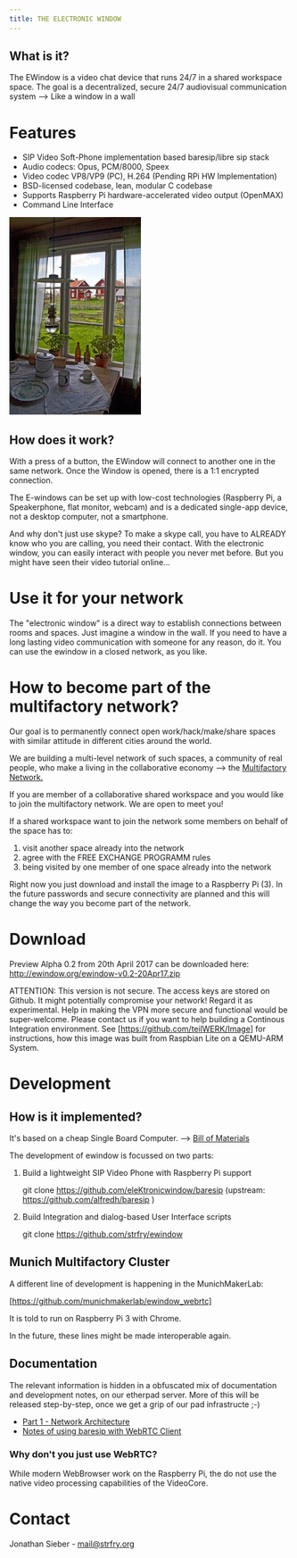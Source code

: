 ```yaml
---
title: THE ELECTRONIC WINDOW
---
```

## What is it?

The EWindow is a video chat device that runs 24/7 in a shared workspace space.
The goal is a decentralized, secure 24/7 audiovisual communication system --> Like a window in a wall

# Features

- SIP Video Soft-Phone implementation based baresip/libre sip stack
- Audio codecs: Opus, PCM/8000, Speex
- Video codec VP8/VP9 (PC), H.264 (Pending RPi HW Implementation)
- BSD-licensed codebase, lean, modular C codebase
- Supports Raspberry Pi hardware-accelerated video output (OpenMAX)
- Command Line Interface

![the typical CASE di RINGHIERA, in North Italy. Every window is one in front of the other one and interaction is much more than in a flat.](Hackpad-D-export-09Dec2016_files/multifactory.jpg)

## How does it work?

With a press of a button, the EWindow will connect to another one in the same network.
Once the Window is opened, there is a 1:1 encrypted connection.

The E-windows can be set up with low-cost technologies (Raspberry Pi, a Speakerphone, flat monitor, webcam) and is a dedicated single-app device, not a desktop computer, not a smartphone.

And why don't just use skype? To make a skype call, you have to ALREADY know who you are calling, you need their contact. With the electronic window, you can easily interact with people you never met before. But you might have seen their video tutorial online...


# Use it for your network

The "electronic window" is a direct way to establish connections between rooms and spaces. 
Just imagine a window in the wall.
If you need to have a long lasting video communication with someone for any reason, do it.
You can use the ewindow in a closed network, as you like. 


# How to become part of the multifactory network?

Our goal is to permanently connect open work/hack/make/share spaces with similar attitude in different cities around the world.

We are building a multi-level network of such spaces, a community of real people, who make a living in the collaborative economy --> the [Multifactory Network.](MultiFactory.md)

If you are member of a collaborative shared workspace and you would like to join the multifactory network. 
We are open to meet you!

If a shared workspace want to join the network some members on behalf of the space has to:
1. visit another space already into the network
2. agree with the FREE EXCHANGE PROGRAMM rules
3. being visited by one member of one space already into the network

Right now you just download and install the image to a Raspberry Pi (3).
In the future passwords and secure connectivity are planned and this will change the way you become part of the network.

Download  
========

Preview Alpha 0.2 from 20th April 2017 can be downloaded here:
http://ewindow.org/ewindow-v0.2-20Apr17.zip

ATTENTION: This version is not secure. The access keys are stored on Github. It might potentially compromise your network!
Regard it as experimental.
Help in making the VPN more secure and functional would be super-welcome.
Please contact us if you want to help building a Continous Integration environment. 
See [https://github.com/teilWERK/Image] for instructions, how this image was built from Raspbian Lite on a QEMU-ARM System.


Development  
===========

## How is it implemented?

It's based on a cheap Single Board Computer. --> [Bill of Materials](manual/EWindow-BOM.md)

The development of ewindow is focussed on two parts:

1) Build a lightweight SIP Video Phone with Raspberry Pi support

    git clone https://github.com/eleKtronicwindow/baresip
    (upstream: https://github.com/alfredh/baresip )

2) Build Integration and dialog-based User Interface scripts

    git clone https://github.com/strfry/ewindow

## Munich Multifactory Cluster

A different line of development is happening in the MunichMakerLab:

[https://github.com/munichmakerlab/ewindow_webrtc]

It is told to run on Raspberry Pi 3 with Chrome.

In the future, these lines might be made interoperable again.

## Documentation

The relevant information is hidden in a obfuscated mix of documentation and development notes, on our etherpad server.
More of this will be released step-by-step, once we get a grip of our pad infrastructe ;-)

- [Part 1 - Network Architecture](manual/EWindow-1.md)
- [Notes of using baresip with WebRTC Client](devlog/EWindow-7-WebRTC.md)

### Why don't you just use WebRTC?

While modern WebBrowser work on the Raspberry Pi, the do not use the native video processing capabilities of the VideoCore.



Contact
=======

Jonathan Sieber - mail@strfry.org
